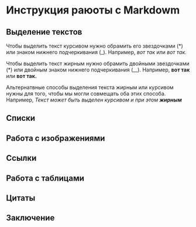 #  Инструкция раюоты с Markdowm

## Выделение текстов

Чтобы выделить текст курсивом нужно обрамить его звездочками (*) или знаком нижнего подчеркивания (_). Например, *вот так* или _вот так._

Чтобы выделить текст жирным нужно обрамить двойными звездочками (*) или двойным знаком нижнего подчеркивания (__). Например, **вот так** или __вот так.__

Альтернатвные  способы выделения текста жирным или курсивом нужны для того, чтобы мы могли совмещать оба этих способа. Например, _Текст может быть выделен курсивом и при этом **жирным**_

## Списки

## Работа с изображениями

## Ссылки

## Работа с таблицами

## Цитаты 

## Заключение

